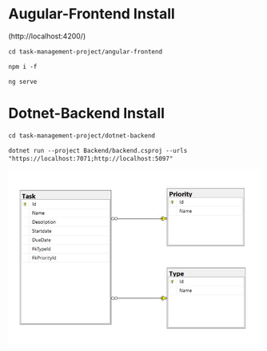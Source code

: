 # Augular-Frontend Install
(http://localhost:4200/)
```
cd task-management-project/angular-frontend
```
```
npm i -f
```
```
ng serve
```

# Dotnet-Backend Install
```
cd task-management-project/dotnet-backend
```
```
dotnet run --project Backend/backend.csproj --urls "https://localhost:7071;http://localhost:5097"
```

![image info](https://github.com/kudane/task-management-project/blob/main/documentation/ER.JPG)
